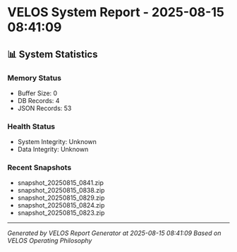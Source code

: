 # VELOS System Report - 2025-08-15 08:41:09

## 📊 System Statistics

### Memory Status
- Buffer Size: 0
- DB Records: 4
- JSON Records: 53

### Health Status
- System Integrity: Unknown
- Data Integrity: Unknown

### Recent Snapshots
- snapshot_20250815_0841.zip
- snapshot_20250815_0838.zip
- snapshot_20250815_0829.zip
- snapshot_20250815_0824.zip
- snapshot_20250815_0823.zip

---
*Generated by VELOS Report Generator at 2025-08-15 08:41:09*
*Based on VELOS Operating Philosophy*
